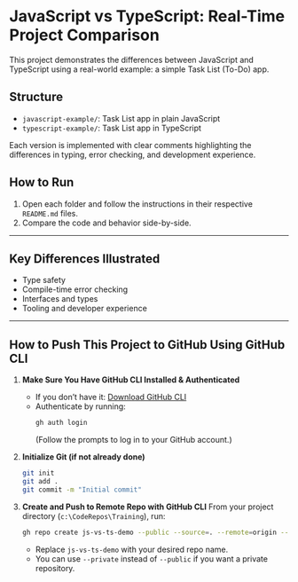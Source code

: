 # JavaScript vs TypeScript: Real-Time Project Comparison

This project demonstrates the differences between JavaScript and TypeScript using a real-world example: a simple Task List (To-Do) app.

## Structure

- `javascript-example/`: Task List app in plain JavaScript
- `typescript-example/`: Task List app in TypeScript

Each version is implemented with clear comments highlighting the differences in typing, error checking, and development experience.

## How to Run

1. Open each folder and follow the instructions in their respective `README.md` files.
2. Compare the code and behavior side-by-side.

---

## Key Differences Illustrated
- Type safety
- Compile-time error checking
- Interfaces and types
- Tooling and developer experience

---

## How to Push This Project to GitHub Using GitHub CLI

1. **Make Sure You Have GitHub CLI Installed & Authenticated**
   - If you don’t have it: [Download GitHub CLI](https://cli.github.com/)
   - Authenticate by running:
     ```sh
     gh auth login
     ```
     (Follow the prompts to log in to your GitHub account.)

2. **Initialize Git (if not already done)**
   ```sh
   git init
   git add .
   git commit -m "Initial commit"
   ```

3. **Create and Push to Remote Repo with GitHub CLI**
   From your project directory (`c:\CodeRepos\Training`), run:
   ```sh
   gh repo create js-vs-ts-demo --public --source=. --remote=origin --push
   ```
   - Replace `js-vs-ts-demo` with your desired repo name.
   - You can use `--private` instead of `--public` if you want a private repository.

